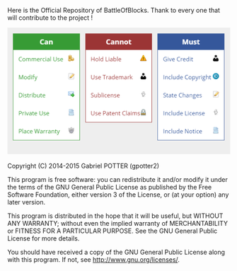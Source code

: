 Here is the Official Repository of BattleOfBlocks. Thank to every one that will contribute to the project !

![Alt text](/images_github/liscence.png?raw=true "BattleOfBlocks liscence")

Copyright (C) 2014-2015 Gabriel POTTER (gpotter2)

This program is free software: you can redistribute it and/or modify
it under the terms of the GNU General Public License as published by
the Free Software Foundation, either version 3 of the License, or
(at your option) any later version.

This program is distributed in the hope that it will be useful,
but WITHOUT ANY WARRANTY; without even the implied warranty of
MERCHANTABILITY or FITNESS FOR A PARTICULAR PURPOSE.  See the
GNU General Public License for more details.

You should have received a copy of the GNU General Public License
along with this program.  If not, see <http://www.gnu.org/licenses/>.
